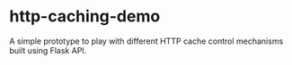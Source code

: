 # http-caching-demo
A simple prototype to play with different HTTP cache control mechanisms built using Flask API.
